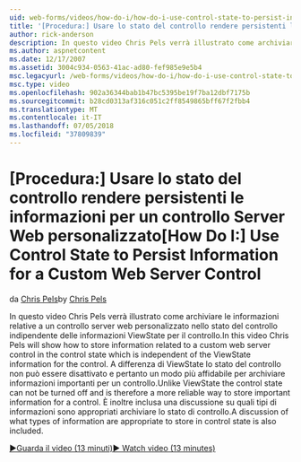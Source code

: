 ```yaml
---
uid: web-forms/videos/how-do-i/how-do-i-use-control-state-to-persist-information-for-a-custom-web-server-control
title: '[Procedura:] Usare lo stato del controllo rendere persistenti le informazioni per un controllo Server Web personalizzato | Microsoft Docs'
author: rick-anderson
description: In questo video Chris Pels verrà illustrato come archiviare le informazioni relative a un controllo server web personalizzato nello stato del controllo che è indipendente dal ViewState...
ms.author: aspnetcontent
ms.date: 12/17/2007
ms.assetid: 3004c934-0563-41ac-ad80-fef985e9e5b4
msc.legacyurl: /web-forms/videos/how-do-i/how-do-i-use-control-state-to-persist-information-for-a-custom-web-server-control
msc.type: video
ms.openlocfilehash: 902a36344bab1b47bc5395be19f7ba12dbf7175b
ms.sourcegitcommit: b28cd0313af316c051c2ff8549865bff67f2fbb4
ms.translationtype: MT
ms.contentlocale: it-IT
ms.lasthandoff: 07/05/2018
ms.locfileid: "37809839"
---
```

<a name="how-do-i-use-control-state-to-persist-information-for-a-custom-web-server-control"></a><span data-ttu-id="2ed2a-103">[Procedura:] Usare lo stato del controllo rendere persistenti le informazioni per un controllo Server Web personalizzato</span><span class="sxs-lookup"><span data-stu-id="2ed2a-103">[How Do I:] Use Control State to Persist Information for a Custom Web Server Control</span></span>
====================
<span data-ttu-id="2ed2a-104">da [Chris Pels](https://twitter.com/chrispels)</span><span class="sxs-lookup"><span data-stu-id="2ed2a-104">by [Chris Pels](https://twitter.com/chrispels)</span></span>

<span data-ttu-id="2ed2a-105">In questo video Chris Pels verrà illustrato come archiviare le informazioni relative a un controllo server web personalizzato nello stato del controllo indipendente delle informazioni ViewState per il controllo.</span><span class="sxs-lookup"><span data-stu-id="2ed2a-105">In this video Chris Pels will show how to store information related to a custom web server control in the control state which is independent of the ViewState information for the control.</span></span> <span data-ttu-id="2ed2a-106">A differenza di ViewState lo stato del controllo non può essere disattivato e pertanto un modo più affidabile per archiviare informazioni importanti per un controllo.</span><span class="sxs-lookup"><span data-stu-id="2ed2a-106">Unlike ViewState the control state can not be turned off and is therefore a more reliable way to store important information for a control.</span></span> <span data-ttu-id="2ed2a-107">È inoltre inclusa una discussione su quali tipi di informazioni sono appropriati archiviare lo stato di controllo.</span><span class="sxs-lookup"><span data-stu-id="2ed2a-107">A discussion of what types of information are appropriate to store in control state is also included.</span></span>

[<span data-ttu-id="2ed2a-108">&#9654;Guarda il video (13 minuti)</span><span class="sxs-lookup"><span data-stu-id="2ed2a-108">&#9654; Watch video (13 minutes)</span></span>](https://channel9.msdn.com/Blogs/ASP-NET-Site-Videos/how-do-i-use-control-state-to-persist-information-for-a-custom-web-server-control)
